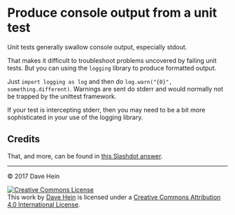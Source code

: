 # Produce console output from a unit test

Unit tests generally swallow console output, especially stdout.

That makes it difficult to troubleshoot problems uncovered by failing unit tests. But you can using the `logging` library to produce formatted output.

Just `import logging as log` and then do `log.warn("{0}", something.different)`.  Warnings are sent do stderr and would normally not be trapped by the unittest framework.

If your test is intercepting stderr, then you may need to be a bit more sophisticated in your use of the logging library.

## Credits

That, and more, can be found in [this Slashdot answer](http://stackoverflow.com/a/30038630/1392864).

---

&copy; 2017 Dave Hein

<a rel="license" href="http://creativecommons.org/licenses/by/4.0/"><img alt="Creative Commons License" style="border-width:0" src="https://i.creativecommons.org/l/by/4.0/88x31.png" /></a><br />This <span xmlns:dct="http://purl.org/dc/terms/" href="http://purl.org/dc/dcmitype/Text" rel="dct:type">work</span> by <a xmlns:cc="http://creativecommons.org/ns#" href="https://github.com/JeNeSuisPasDave/til" property="cc:attributionName" rel="cc:attributionURL">Dave Hein</a> is licensed under a <a rel="license" href="http://creativecommons.org/licenses/by/4.0/">Creative Commons Attribution 4.0 International License</a>.
